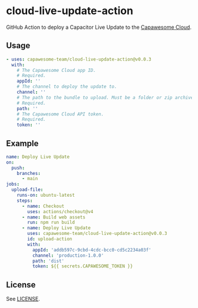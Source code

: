 # cloud-live-update-action

GitHub Action to deploy a Capacitor Live Update to the [Capawesome Cloud](https://cloud.capawesome.io/).

## Usage

```yaml
- uses: capawesome-team/cloud-live-update-action@v0.0.3
  with:
    # The Capawesome Cloud app ID.
    # Required.
    appId: ''
    # The channel to deploy the update to.
    channel: ''
    # The path to the bundle to upload. Must be a folder or zip archive.
    # Required.
    path: ''
    # The Capawesome Cloud API token.
    # Required.
    token: ''
```

## Example

```yaml
name: Deploy Live Update
on:
  push:
    branches:
      - main
jobs:
  upload-file:
    runs-on: ubuntu-latest
    steps:
      - name: Checkout
        uses: actions/checkout@v4
      - name: Build web assets
        run: npm run build
      - name: Deploy Live Update
        uses: capawesome-team/cloud-live-update-action@v0.0.3
        id: upload-action
        with:
          appId: 'addb597c-9cbd-4cdc-bcc0-cd5c2234a03f'
          channel: 'production-1.0.0'
          path: 'dist'
          token: ${{ secrets.CAPAWESOME_TOKEN }}
```

## License

See [LICENSE](./LICENSE).
